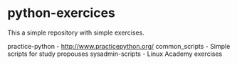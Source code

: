 # python-exercices

This a simple repository with simple exercises.

practice-python - http://www.practicepython.org/
common_scripts - Simple scripts for study propouses
sysadmin-scripts - Linux Academy exercises 
